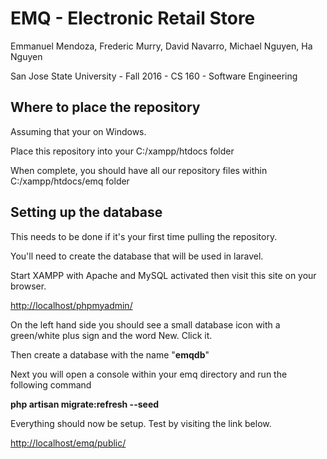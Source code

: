 # EMQ - Electronic Retail Store

Emmanuel Mendoza, Frederic Murry, David Navarro, Michael Nguyen, Ha Nguyen

San Jose State University - Fall 2016 - CS 160 - Software Engineering

## Where to place the repository

Assuming that your on Windows.

Place this repository into your C:/xampp/htdocs folder

When complete, you should have all our repository files within C:/xampp/htdocs/emq folder

## Setting up the database

This needs to be done if it's your first time pulling the repository.

You'll need to create the database that will be used in laravel.

Start XAMPP with Apache and MySQL activated then visit this site on your browser.

[http://localhost/phpmyadmin/](http://localhost/phpmyadmin/)

On the left hand side you should see a small database icon with a green/white plus sign and the word New. Click it.

Then create a database with the name "**emqdb**"

Next you will open a console within your emq directory and run the following command

**php artisan migrate:refresh --seed**

Everything should now be setup. Test by visiting the link below.

[http://localhost/emq/public/](http://localhost/emq/public)

